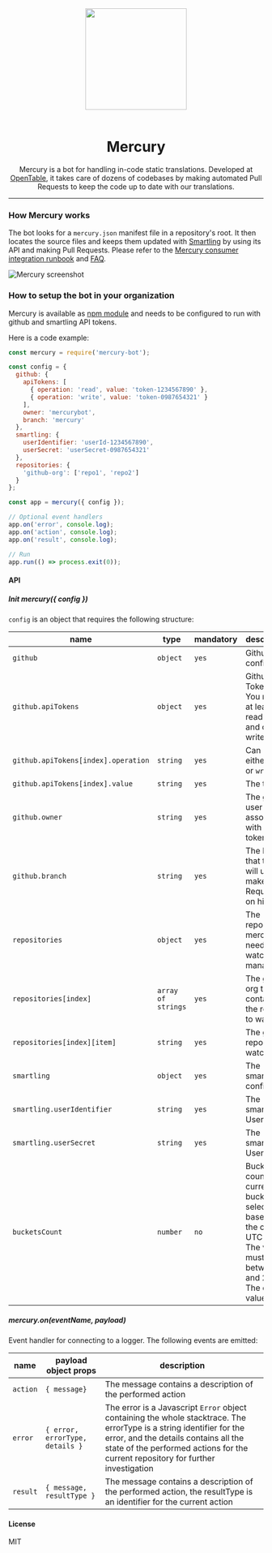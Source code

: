<div align="center">
    <img width="200" height="200" src="docs/mercury-logo.png">

<br>
<br>
<h1>Mercury</h1>
<p>Mercury is a bot for handling in-code static translations. Developed at <a href="https://www.opentable.com">OpenTable</a>, it takes care of dozens of codebases by making automated Pull Requests to keep the code up to date with our translations.</p>
</div>

***

### How Mercury works

The bot looks for a `mercury.json` manifest file in a repository's root. It then locates the source files and keeps them updated with [Smartling](https://smartling.com/) by using its API and making Pull Requests. Please refer to the [Mercury consumer integration runbook](https://github.com/opentable/mercury/blob/master/docs/integration-runbook.md) and [FAQ](https://github.com/opentable/mercury/blob/master/docs/faq.md).

![Mercury screenshot](docs/screenshot.png)

### How to setup the bot in your organization

Mercury is available as [npm module](https://www.npmjs.com/package/mercury-bot) and needs to be configured to run with github and smartling API tokens.

Here is a code example:

```js
const mercury = require('mercury-bot');

const config = {
  github: {
    apiTokens: [
      { operation: 'read', value: 'token-1234567890' },
      { operation: 'write', value: 'token-0987654321' }
    ],
    owner: 'mercurybot',
    branch: 'mercury'
  },
  smartling: {
    userIdentifier: 'userId-1234567890',
    userSecret: 'userSecret-0987654321'
  },
  repositories: {
    'github-org': ['repo1', 'repo2']
  }
};

const app = mercury({ config });

// Optional event handlers
app.on('error', console.log);
app.on('action', console.log);
app.on('result', console.log);

// Run
app.run(() => process.exit(0));
```

#### API

##### Init mercury({ config })

`config` is an object that requires the following structure:

|name|type|mandatory|description|
|----|----|---------|-----------|
|`github`|`object`|`yes`|Github config|
|`github.apiTokens`|`object`|`yes`|Github API Tokens. You need at least one read token and one write token|
|`github.apiTokens[index].operation`|`string`|`yes`|Can be either `read` or `write`|
|`github.apiTokens[index].value`|`string`|`yes`|The token|
|`github.owner`|`string`|`yes`|The github user associated with the token|
|`github.branch`|`string`|`yes`|The branch that the bot will use to make Pull Requests on his fork|
|`repositories`|`object`|`yes`|The repositories mercury needs to watch and manage|
|`repositories[index]`|`array of strings`|`yes`|The github org that contains the repos to watch|
|`repositories[index][item]`|`string`|`yes`|The github repo to watch|
|`smartling`|`object`|`yes`|The smartling config|
|`smartling.userIdentifier`|`string`|`yes`|The smartling UserId|
|`smartling.userSecret`|`string`|`yes`|The smartling UserSecret|
|`bucketsCount`|`number`|`no`|Buckets count. The current bucket is selected based on the current UTC hour. The value must be between 1 and 24. The default value is 1|

##### mercury.on(eventName, payload)

Event handler for connecting to a logger. The following events are emitted:

|name|payload object props|description|
|----|--------------------|-----------|
|`action`|`{ message}`|The message contains a description of the performed action|
|`error`|`{ error, errorType, details }`|The error is a Javascript `Error` object containing the whole stacktrace. The errorType is a string identifier for the error, and the details contains all the state of the performed actions for the current repository for further investigation|
|`result`|`{ message, resultType }`|The message contains a description of the performed action, the resultType is an identifier for the current action|

#### License

MIT
